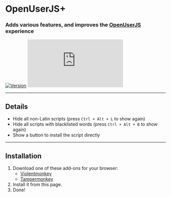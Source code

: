 # OpenUserJS+

### Adds various features, and improves the [OpenUserJS](https://openuserjs.org/) experience

[![Version](https://img.shields.io/endpoint?url=https://runkit.io/ifelix18/userscript-version/branches/master/Userscripts/userscripts/meta/openuserjs-plus.meta.js&style=flat-square)](#) [![Size](https://img.shields.io/github/size/iFelix18/Userscripts/userscripts/openuserjs-plus.user.js?style=flat-square)](#)

---

## Details

* Hide all non-Latin scripts (press `Ctrl + Alt + L` to show again)
* Hide all scripts with blacklisted words (press `Ctrl + Alt + B` to show again)
* Show a button to install the script directly

---

## Installation

1. Download one of these add-ons for your browser:
    - [Violentmonkey](https://violentmonkey.github.io/)
    - [Tampermonkey](https://www.tampermonkey.net/)
2. Install it from this page.
3. Done!
